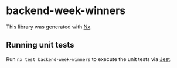 # backend-week-winners

This library was generated with [Nx](https://nx.dev).

## Running unit tests

Run `nx test backend-week-winners` to execute the unit tests via [Jest](https://jestjs.io).
